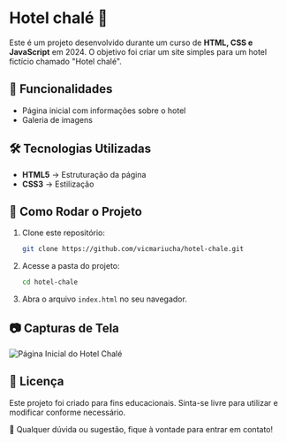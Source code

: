 # Hotel chalé 🏨

Este é um projeto desenvolvido durante um curso de **HTML, CSS e JavaScript** em 2024. O objetivo foi criar um site simples para um hotel fictício chamado "Hotel chalé".

## 📌 Funcionalidades
- Página inicial com informações sobre o hotel
- Galeria de imagens

## 🛠️ Tecnologias Utilizadas
- **HTML5** → Estruturação da página
- **CSS3** → Estilização

## 🚀 Como Rodar o Projeto

1. Clone este repositório:
   ```sh
   git clone https://github.com/vicmariucha/hotel-chale.git
   ```
2. Acesse a pasta do projeto:
   ```sh
   cd hotel-chale
   ```
3. Abra o arquivo `index.html` no seu navegador.

## 📷 Capturas de Tela
![Página Inicial do Hotel Chalé](https://cdn.discordapp.com/attachments/1089566799714078840/1335345129552351242/image.png?ex=679fd490&is=679e8310&hm=ccb11a39824b774b6b7f999b1eadf1dfed12d9e8843e3574a8d4815b9d38d0b9&)

## 📝 Licença
Este projeto foi criado para fins educacionais. Sinta-se livre para utilizar e modificar conforme necessário.

📩 Qualquer dúvida ou sugestão, fique à vontade para entrar em contato!
